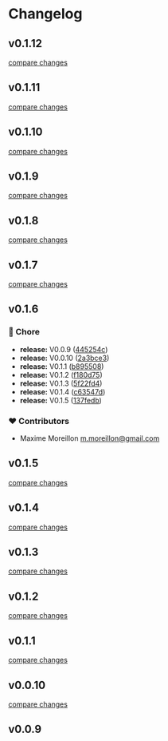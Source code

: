 # Changelog


## v0.1.12

[compare changes](https://github.com/maximemoreillon/nuxt-oidc/compare/v0.1.11...v0.1.12)

## v0.1.11

[compare changes](https://github.com/maximemoreillon/nuxt-oidc/compare/v0.1.10...v0.1.11)

## v0.1.10

[compare changes](https://github.com/maximemoreillon/nuxt-oidc/compare/v0.1.9...v0.1.10)

## v0.1.9

[compare changes](https://github.com/maximemoreillon/nuxt-oidc/compare/v0.1.8...v0.1.9)

## v0.1.8

[compare changes](https://github.com/maximemoreillon/nuxt-oidc/compare/v0.1.7...v0.1.8)

## v0.1.7

[compare changes](https://github.com/maximemoreillon/nuxt-oidc/compare/v0.1.6...v0.1.7)

## v0.1.6


### 🏡 Chore

- **release:** V0.0.9 ([445254c](https://github.com/maximemoreillon/nuxt-oidc/commit/445254c))
- **release:** V0.0.10 ([2a3bce3](https://github.com/maximemoreillon/nuxt-oidc/commit/2a3bce3))
- **release:** V0.1.1 ([b895508](https://github.com/maximemoreillon/nuxt-oidc/commit/b895508))
- **release:** V0.1.2 ([f180d75](https://github.com/maximemoreillon/nuxt-oidc/commit/f180d75))
- **release:** V0.1.3 ([5f22fd4](https://github.com/maximemoreillon/nuxt-oidc/commit/5f22fd4))
- **release:** V0.1.4 ([c63547d](https://github.com/maximemoreillon/nuxt-oidc/commit/c63547d))
- **release:** V0.1.5 ([137fedb](https://github.com/maximemoreillon/nuxt-oidc/commit/137fedb))

### ❤️ Contributors

- Maxime Moreillon <m.moreillon@gmail.com>

## v0.1.5

[compare changes](https://github.com/maximemoreillon/nuxt-oidc/compare/v0.1.4...v0.1.5)

## v0.1.4

[compare changes](https://github.com/maximemoreillon/nuxt-oidc/compare/v0.1.3...v0.1.4)

## v0.1.3

[compare changes](https://github.com/maximemoreillon/nuxt-oidc/compare/v0.1.2...v0.1.3)

## v0.1.2

[compare changes](https://github.com/maximemoreillon/nuxt-oidc/compare/v0.1.1...v0.1.2)

## v0.1.1

[compare changes](https://github.com/maximemoreillon/nuxt-oidc/compare/v0.0.10...v0.1.1)

## v0.0.10

[compare changes](https://github.com/maximemoreillon/nuxt-oidc/compare/v0.0.9...v0.0.10)

## v0.0.9

